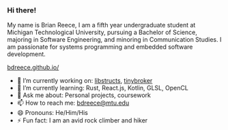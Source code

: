 ### Hi there!

 My name is Brian Reece, I am a fifth year undergraduate student at Michigan 
 Technological University, pursuing a Bachelor of Science, majoring in Software 
 Engineering, and minoring in Communication Studies. I am passionate for systems programming and embedded software development.
 
 [bdreece.github.io/](https://bdreece.github.io/)

* 🔭 I’m currently working on: [libstructs](https://github.com/bdreece/libstructs), [tinybroker](https://github.com/bdreece/tinybroker)
* 🌱 I’m currently learning: Rust, React.js, Kotlin, GLSL, OpenCL
* 💬 Ask me about: Personal projects, coursework
* 📫 How to reach me: bdreece@mtu.edu
* 😄 Pronouns: He/Him/His
* ⚡ Fun fact: I am an avid rock climber and hiker
